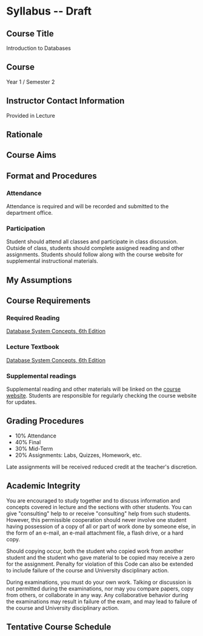 # Syllabus -- Draft

## Course Title

Introduction to Databases

## Course

Year 1 / Semester 2

## Instructor Contact Information

Provided in Lecture

## Rationale

## Course Aims

## Format and Procedures

### Attendance

Attendance is required and will be recorded and submitted to the department office.

### Participation

Student should attend all classes and participate in class discussion.  Outside of class, students should complete assigned reading and other assignments.  Students should follow along with the course website for supplemental instructional materials.

##  My Assumptions

## Course Requirements

### Required Reading

[Database System Concepts, 6th Edition](https://www.amazon.com/Database-Concepts-Abraham-Silberschatz-Professor/dp/0073523321/ref=sr_1_1?keywords=Database+system+concepts&qid=1552639012&s=gateway&sr=8-1)

### Lecture Textbook

[Database System Concepts, 6th Edition](https://www.amazon.com/Database-Concepts-Abraham-Silberschatz-Professor/dp/0073523321/ref=sr_1_1?keywords=Database+system+concepts&qid=1552639012&s=gateway&sr=8-1)

### Supplemental readings

Supplemental reading and other materials will be linked on the [course website](https://atu-se.github.io/courses/db/).  Students are responsible for regularly checking the course website for updates.

## Grading Procedures

* 10% Attendance
* 40% Final
* 30% Mid-Term
* 20% Assignments: Labs, Quizzes, Homework, etc.

Late assignments will be received reduced credit at the teacher's discretion.


## Academic Integrity

You are encouraged to study together and to discuss information and concepts covered in lecture and the sections with other students. You can give "consulting" help to or receive "consulting" help from such students. However, this permissible cooperation should never involve one student having possession of a copy of all or part of work done by someone else, in the form of an e-mail, an e-mail attachment file, a flash drive, or a hard copy.

Should copying occur, both the student who copied work from another student and the student who gave material to be copied may receive a zero for the assignment. Penalty for violation of this Code can also be extended to include failure of the course and University disciplinary action.

During examinations, you must do your own work. Talking or discussion is not permitted during the examinations, nor may you compare papers, copy from others, or collaborate in any way. Any collaborative behavior during the examinations may result in failure of the exam, and may lead to failure of the course and University disciplinary action.


## Tentative Course Schedule

